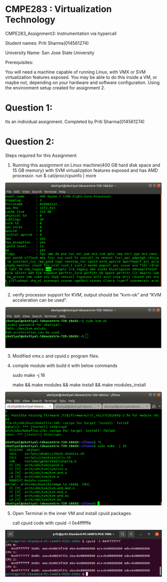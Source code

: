 
#  CMPE283 : Virtualization Technology
   CMPE283_Assignment3:  Instrumentation via hypercall
   
   Student names: Priti Sharma(014561274)
   
   University Name: San Jose State University
   
   
   Prerequisites:
   
   You will need a machine capable of running Linux, with VMX or SVM virtualization features exposed. 
   You may be able to do this inside a VM, or maybe not, depending on your hardware and software configuration. 
   Using the environment setup created for assignment 2.
  
# Question 1: 
   Its an individual assignment. Completed by Priti Sharma(014561274)
   
# Question 2:

   Steps required for this Assignment:
   
   1. Running this assignment on Linux machine(400 GB hard disk space and 15 GB memory) with SVM virtualization features exposed
     and has AMD processor.
     run $ cat/proc/cpuinfo | more
     
   ![image 1](./pic/cpuinfo.png?raw=true )
     
   2. verify processor support for KVM, output should be “kvm-ok” and “KVM acceleration can be used”.
   
   ![image 1](./pic/kvminfo.png?raw=true )
   
   3. Modified vmx.c and cpuid.c program files.
   
   
   
   4. compile module with build it with below commands
   
      sudo make -j 16
      
      make && make modules && make install && make modules_install
      
   ![image 1](./pic/make.png?raw=true )
   
   5. Open Terminal in the inner VM and install cpuid packages.
      
      call cpuid code with cpuid -l 0x4ffffffe
   
   ![image 1](./pic/pic1png.png?raw=true )
   
   




